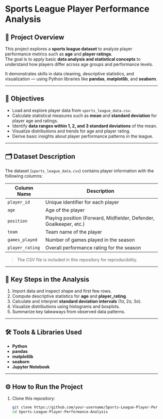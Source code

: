 # Sports League Player Performance Analysis

## 📘 Project Overview
This project explores a **sports league dataset** to analyze player performance metrics such as **age** and **player ratings**.  
The goal is to apply basic **data analysis and statistical concepts** to understand how players differ across age groups and performance levels.

It demonstrates skills in data cleaning, descriptive statistics, and visualization — using Python libraries like **pandas**, **matplotlib**, and **seaborn**.

---

## 🎯 Objectives
- Load and explore player data from `sports_league_data.csv`.
- Calculate statistical measures such as **mean** and **standard deviation** for player age and ratings.
- Identify **data ranges within 1, 2, and 3 standard deviations** of the mean.
- Visualize distributions and trends for age and player rating.
- Derive basic insights about player performance patterns in the league.

---

## 🗂️ Dataset Description
The dataset (`sports_league_data.csv`) contains player information with the following columns:

| Column Name     | Description |
|-----------------|--------------|
| `player_id`     | Unique identifier for each player |
| `age`           | Age of the player |
| `position`      | Playing position (Forward, Midfielder, Defender, Goalkeeper, etc.) |
| `team`          | Team name of the player |
| `games_played`  | Number of games played in the season |
| `player_rating` | Overall performance rating for the season |

> The CSV file is included in this repository for reproducibility.

---

## 🧠 Key Steps in the Analysis
1. Import data and inspect shape and first few rows.  
2. Compute descriptive statistics for **age** and **player_rating**.  
3. Calculate and interpret **standard deviation intervals** (1σ, 2σ, 3σ).  
4. Visualize distributions using histograms and boxplots.  
5. Summarize key takeaways from observed data patterns.

---

## 🛠️ Tools & Libraries Used
- **Python**
- **pandas**
- **matplotlib**
- **seaborn**
- **Jupyter Notebook**

---

## ⚙️ How to Run the Project
1. Clone this repository:
   ```bash
   git clone https://github.com/your-username/Sports-League-Player-Performance-Analysis.git
   cd Sports-League-Player-Performance-Analysis
